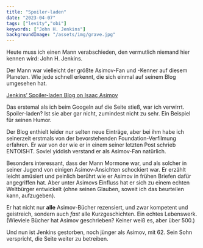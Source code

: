 ```yaml
---
title: "Spoiler-laden"
date: "2023-04-07"
tags: ["levity","obi"]
keywords: ["John H. Jenkins"]
backgroundImage: "/assets/img/grave.jpg"
---
```

Heute muss ich einen Mann verabschieden, den vermutlich niemand hier kennen wird: John H. Jenkins.

Der Mann war vielleicht der größte Asimov-Fan und -Kenner auf diesem Planeten. Wie jede schnell erkennt, die sich einmal auf seinem Blog umgesehen hat.

<a href="https://blog.asimovreviews.net/" class="logo">Jenkins’ Spoiler-laden Blog on Isaac Asimov</a>

Das erstemal als ich beim Googeln auf die Seite stieß, war ich verwirrt. Spoiler-laden? Ist sie aber gar nicht, zumindest nicht zu sehr. Ein Beispiel für seinen Humor.

Der Blog enthielt leider nur selten neue Einträge, aber bei ihm habe ich seinerzeit erstmals von der bevorstehenden Foundation-Verfilmung erfahren. Er war von der wie er in einem seiner letzten Post schrieb ENTOISHT. Soviel yiddish verstand er als Asimov-Fan natürlich. 

Besonders interessant, dass der Mann Mormone war, und als solcher in seiner Jugend von einigen Asimov-Ansichten schockiert war. Er erzählt leicht amüsiert und peinlich berührt wie er Asimov in frühen Briefen dafür angegriffen hat. Aber unter Asimovs Einfluss hat er sich zu einem echten Weltbürger entwickelt (ohne seinen Glauben, soweit ich das beurteilen kann, aufzugeben).

Er hat nicht nur **alle** Asimov-Bücher rezensiert, und zwar kompetent und geistreich, sondern auch *fast* alle Kurzgeschichten. Ein echtes Lebenswerk. (Wieviele Bücher hat Asimov geschrieben? Keiner weiß es, aber über 500.)

Und nun ist Jenkins gestorben, noch jünger als Asimov, mit 62. Sein Sohn verspricht, die Seite weiter zu betreiben.


